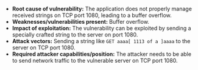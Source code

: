 - **Root cause of vulnerability:** The application does not properly manage received strings on TCP port 1080, leading to a buffer overflow.
- **Weaknesses/vulnerabilities present:** Buffer overflow.
- **Impact of exploitation:** The vulnerability can be exploited by sending a specially crafted string to the server on port 1080.
- **Attack vectors:** Sending a string like `GET aaaa[ 1113 of a ]aaaa` to the server on TCP port 1080.
- **Required attacker capabilities/position:** The attacker needs to be able to send network traffic to the vulnerable server on TCP port 1080.